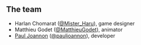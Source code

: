 ## The team

* Harlan Chomarat ([@Mister_Haru](https://twitter.com/Mister_Haru)), game designer
* Matthieu Godet ([@MatthieuGodet](https://twitter.com/MatthieuGodet)), animator
* [Paul Joannon](http://pauljoannon.com) ([@pauljoannon](https://twitter.com/pauljoannon)), developer